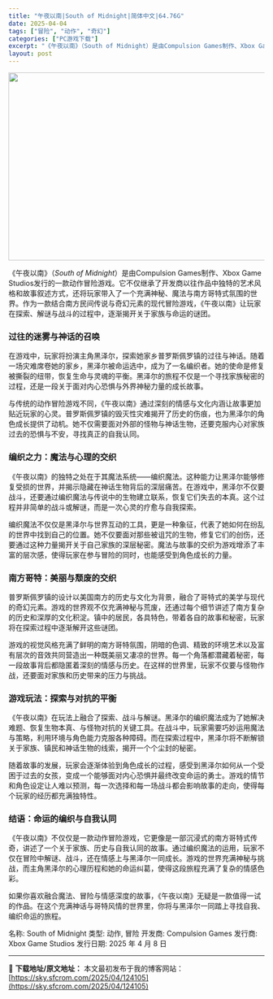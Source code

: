 ```yaml
---
title: "午夜以南|South of Midnight|简体中文|64.76G"
date: 2025-04-04
tags: ["冒险", "动作", "奇幻"]
categories: ["PC游戏下载"]
excerpt: "《午夜以南》（South of Midnight）是由Compulsion Games制作、Xbox Game Studios发行的一款动作冒险游戏。它不仅继承了开发商以往作品中独特的艺术风格和故事叙述方式，还将玩家带入了一个充满神秘、魔法与南方哥特式氛围的世界。作为一款结合南方民间传说与奇幻元素的&hellip;"
layout: post
---
```


<img class="aligncenter size-full wp-image-124106" src="https://sky.sfcrom.com/wp-content/uploads/2025/04/2025040408385498.webp" alt="" width="660" height="370" />

《午夜以南》（<em>South of Midnight</em>）是由Compulsion Games制作、Xbox Game Studios发行的一款动作冒险游戏。它不仅继承了开发商以往作品中独特的艺术风格和故事叙述方式，还将玩家带入了一个充满神秘、魔法与南方哥特式氛围的世界。作为一款结合南方民间传说与奇幻元素的现代冒险游戏，《午夜以南》让玩家在探索、解谜与战斗的过程中，逐渐揭开关于家族与命运的谜团。
<h3>过往的迷雾与神话的召唤</h3>
在游戏中，玩家将扮演主角黑泽尔，探索她家乡普罗斯佩罗镇的过往与神话。随着一场灾难席卷她的家乡，黑泽尔被命运选中，成为了一名编织者。她的使命是修复被撕裂的纽带，恢复生命与灵魂的平衡。黑泽尔的旅程不仅是一个寻找家族秘密的过程，还是一段关于面对内心恐惧与外界神秘力量的成长故事。

与传统的动作冒险游戏不同，《午夜以南》通过深刻的情感与文化内涵让故事更加贴近玩家的心灵。普罗斯佩罗镇的毁灭性灾难揭开了历史的伤痕，也为黑泽尔的角色成长提供了动机。她不仅需要面对外部的怪物与神话生物，还要克服内心对家族过去的恐惧与不安，寻找真正的自我认同。
<h3>编织之力：魔法与心理的交织</h3>
《午夜以南》的独特之处在于其魔法系统——编织魔法。这种能力让黑泽尔能够修复受损的世界，并揭示隐藏在神话生物背后的深层痛苦。在游戏中，黑泽尔不仅要战斗，还要通过编织魔法与传说中的生物建立联系，恢复它们失去的本真。这个过程并非简单的战斗或解谜，而是一次心灵的疗愈与自我探索。

编织魔法不仅仅是黑泽尔与世界互动的工具，更是一种象征，代表了她如何在纷乱的世界中找到自己的位置。她不仅要面对那些被诅咒的生物，修复它们的创伤，还要通过这种力量揭开关于自己家族的深层秘密。魔法与故事的交织为游戏增添了丰富的层次感，使得玩家在参与冒险的同时，也能感受到角色成长的力量。
<h3>南方哥特：美丽与颓废的交织</h3>
普罗斯佩罗镇的设计以美国南方的历史与文化为背景，融合了哥特式的美学与现代的奇幻元素。游戏的世界观不仅充满神秘与荒废，还通过每个细节讲述了南方复杂的历史和深厚的文化积淀。镇中的居民，各具特色，带着各自的故事和秘密，玩家将在探索过程中逐渐解开这些谜团。

游戏的视觉风格充满了鲜明的南方哥特氛围，阴暗的色调、精致的环境艺术以及富有层次的音效共同营造出一种既美丽又凄凉的世界。每一个角落都潜藏着秘密，每一段故事背后都隐匿着深刻的情感与历史。在这样的世界里，玩家不仅要与怪物作战，还要面对家族和历史带来的压力与挑战。
<h3>游戏玩法：探索与对抗的平衡</h3>
《午夜以南》在玩法上融合了探索、战斗与解谜。黑泽尔的编织魔法成为了她解决难题、恢复生物本真、与怪物对抗的关键工具。在战斗中，玩家需要巧妙运用魔法与策略，利用环境与角色能力克服各种障碍。而在探索过程中，黑泽尔将不断解锁关于家族、镇民和神话生物的线索，揭开一个个尘封的秘密。

随着故事的发展，玩家会逐渐体验到角色成长的过程，感受到黑泽尔如何从一个受困于过去的女孩，变成一个能够面对内心恐惧并最终改变命运的勇士。游戏的情节和角色设定让人难以预测，每一次选择和每一场战斗都会影响故事的走向，使得每个玩家的经历都充满独特性。
<h3>结语：命运的编织与自我认同</h3>
《午夜以南》不仅仅是一款动作冒险游戏，它更像是一部沉浸式的南方哥特式传奇，讲述了一个关于家族、历史与自我认同的故事。通过编织魔法的运用，玩家不仅在冒险中解谜、战斗，还在情感上与黑泽尔一同成长。游戏的世界充满神秘与挑战，而主角黑泽尔的心理历程和她的命运纠葛，使得这段旅程充满了复杂的情感色彩。

如果你喜欢融合魔法、冒险与情感深度的故事，《午夜以南》无疑是一款值得一试的作品。在这个充满神话与哥特风情的世界里，你将与黑泽尔一同踏上寻找自我、编织命运的旅程。

名称: South of Midnight
类型: 动作, 冒险
开发商: Compulsion Games
发行商: Xbox Game Studios
发行日期: 2025 年 4 月 8 日

---
📖 **下载地址/原文地址：** 本文最初发布于我的博客网站：[https://sky.sfcrom.com/2025/04/124105](https://sky.sfcrom.com/2025/04/124105)
